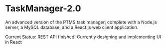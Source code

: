 # TaskManager-2.0
An advanced version of the PTMS task manager; complete with a Node.js server, a MySQL database, and a React.js web client application.

Current Status: REST API finished. Currently designing and implementing UI in React
